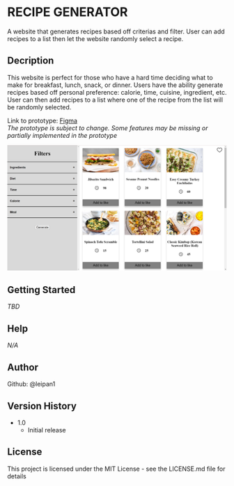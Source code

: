 # RECIPE GENERATOR

A website that generates recipes based off criterias and filter. User can add recipes to a list then let the website randomly select a recipe.

## Decription

This website is perfect for those who have a hard time deciding what to make for breakfast, lunch, snack, or dinner. Users have the ability generate recipes based off personal preference: calorie, time, cuisine, ingredient, etc. User can then add recipes to a list where one of the recipe from the list will be randomly selected.

Link to prototype: [Figma](https://www.figma.com/file/miWyqaio7Ogt2hdiPy8Tw9/Recipe-Generator?node-id=0%3A1 "Figma Prototype")<br />
_The prototype is subject to change. Some features may be missing or partially implemented in the prototype_


![alt text](https://github.com/leipan1/Recipe-Generator/blob/main/images/ss/Screenshot%202022-08-22%20034955.png?raw=true)

## Getting Started

_TBD_

## Help

_N/A_

## Author
Github: @leipan1

## Version History

- 1.0
  - Initial release

## License

This project is licensed under the MIT License - see the LICENSE.md file for details
